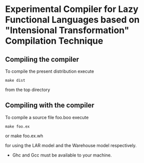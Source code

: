 # Experimental Compiler for Lazy Functional Languages based on "Intensional Transformation" Compilation Technique


## Compiling the compiler

To compile the present distribution execute
	
    make dist

from the top directory


## Compiling with the compiler

To compile a source file foo.boo execute
	
    make foo.ex
or
    make foo.ex.wh

for using the LAR model and the Warehouse model respectively.


* Ghc and Gcc must be available to your machine.
